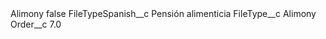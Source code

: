 <?xml version="1.0" encoding="UTF-8"?>
<CustomMetadata xmlns="http://soap.sforce.com/2006/04/metadata" xmlns:xsi="http://www.w3.org/2001/XMLSchema-instance" xmlns:xsd="http://www.w3.org/2001/XMLSchema">
    <label>Alimony</label>
    <protected>false</protected>
    <values>
        <field>FileTypeSpanish__c</field>
        <value xsi:type="xsd:string">Pensión alimenticia</value>
    </values>
    <values>
        <field>FileType__c</field>
        <value xsi:type="xsd:string">Alimony</value>
    </values>
    <values>
        <field>Order__c</field>
        <value xsi:type="xsd:double">7.0</value>
    </values>
</CustomMetadata>
